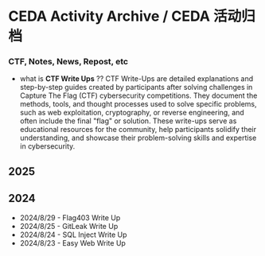 # **CEDA Activity Archive / CEDA 活动归档**
### CTF, Notes, News, Repost, etc

* what is **CTF Write Ups** ??
CTF Write-Ups are detailed explanations and step-by-step guides created by participants after solving challenges in Capture The Flag (CTF) cybersecurity competitions. They document the methods, tools, and thought processes used to solve specific problems, such as web exploitation, cryptography, or reverse engineering, and often include the final "flag" or solution. These write-ups serve as educational resources for the community, help participants solidify their understanding, and showcase their problem-solving skills and expertise in cybersecurity.


## **2025**

## **2024**
* 2024/8/29 - Flag403 Write Up <web>
* 2024/8/25 - GitLeak Write Up <web>
* 2024/8/24 - SQL Inject Write Up <web>
* 2024/8/23 - Easy Web Write Up <web>
